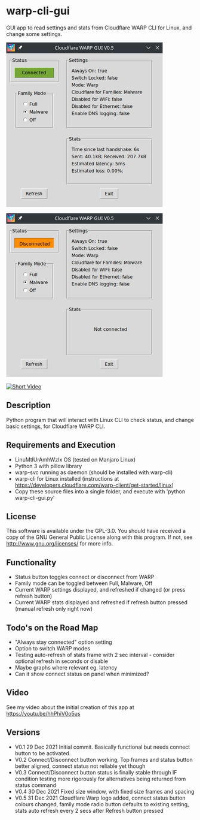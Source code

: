 # warp-cli-gui
<p>GUI app to read settings and stats from Cloudflare WARP CLI for Linux, and change some settings.</p>

![Screenshot Connected](assets/screenshot_connected.jpg)

![Screenshot Disconnected](assets/screenshot_disconnected.jpg)

[![Short Video](https://img.youtube.com/vi/MtlUrAmhWzI/0.jpg)](https://www.youtube.com/watch?v=MtlUrAmhWzI)

## Description
Python program that will interact with Linux CLI to check status, and change basic settings, for Cloudflare WARP CLI.</p>

## Requirements and Execution
- LinuMtlUrAmhWzIx OS (tested on Manjaro Linux)
- Python 3 with pillow library
- warp-svc running as daemon (should be installed with warp-cli)
- warp-cli for Linux installed (instructions at https://developers.cloudflare.com/warp-client/get-started/linux)
- Copy these source files into a single folder, and execute with 'python warp-cli-gui.py'

## License
This software is available under the GPL-3.0. You should have received a copy of the GNU General Public License along with this program.  If not, see <http://www.gnu.org/licenses/> for more info.

## Functionality
- Status button toggles connect or disconnect from WARP
- Family mode can be toggled between Full, Malware, Off
- Current WARP settings displayed, and refreshed if changed (or press refresh button)
- Current WARP stats displayed and refreshed if refresh button pressed (manual refresh only right now)

## Todo's on the Road Map
- "Always stay connected" option setting
- Option to switch WARP modes
- Testing auto-refresh of stats frame with 2 sec interval - consider optional refresh in seconds or disable
- Maybe graphs where relevant eg. latency
- Can it show connect status on panel when minimized?

## Video
See my video about the initial creation of this app at https://youtu.be/hhPhiV0o5us

## Versions
- V0.1 29 Dec 2021 Initial commit. Basically functional but needs connect button to be activated.
- V0.2 Connect/Disconnect button working, Top frames and status button better aligned, connect status not reliable yet though
- V0.3 Connect/Disconnect button status is finally stable through IF condition testing more rigorously for alternatives being returned from status command
- V0.4 30 Dec 2021 Fixed size window, with fixed size frames and spacing
- V0.5 31 Dec 2021 Cloudflare Warp logo added, connect status button colours changed, family mode radio button defaults to existing setting, stats auto refresh every 2 secs after Refresh button pressed